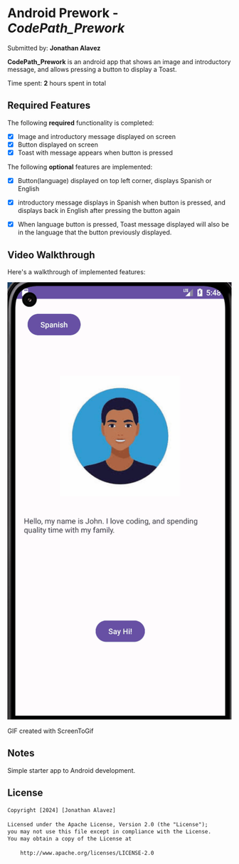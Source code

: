 # Android Prework - *CodePath_Prework*

Submitted by: **Jonathan Alavez**

**CodePath_Prework** is an android app that shows an image and introductory message, and allows pressing a button to display a Toast. 

Time spent: **2** hours spent in total

## Required Features

The following **required** functionality is completed:

* [x] Image and introductory message displayed on screen
* [x] Button displayed on screen
* [x] Toast with message appears when button is pressed 

The following **optional** features are implemented:

* [x] Button(language) displayed on top left corner, displays Spanish or English
* [x] introductory message displays in Spanish when button is pressed, and displays back in English after pressing the button again
* [x] When language button is pressed, Toast message displayed will also be in the language that the button previously displayed.  
 


## Video Walkthrough

Here's a walkthrough of implemented features:

<img src='Codepath_prework_app.gif' title='Video Walkthrough' width='' alt='Video Walkthrough' />

<!-- Replace this with whatever GIF tool you used! -->
GIF created with ScreenToGif  
<!-- Recommended tools:
[Kap](https://getkap.co/) for macOS
[ScreenToGif](https://www.screentogif.com/) for Windows
[peek](https://github.com/phw/peek) for Linux. -->

## Notes

Simple starter app to Android development.

## License

    Copyright [2024] [Jonathan Alavez]

    Licensed under the Apache License, Version 2.0 (the "License");
    you may not use this file except in compliance with the License.
    You may obtain a copy of the License at

        http://www.apache.org/licenses/LICENSE-2.0
